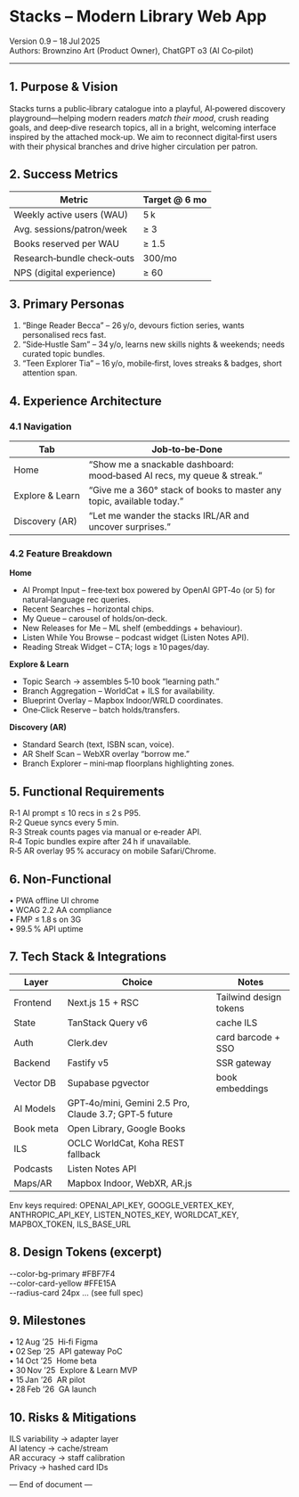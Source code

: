 # Stacks – Modern Library Web App

Version 0.9 – 18 Jul 2025  
Authors: Brownzino Art (Product Owner), ChatGPT o3 (AI Co‑pilot)

---

## 1. Purpose & Vision

Stacks turns a public‑library catalogue into a playful, AI‑powered discovery playground—helping modern readers _match their mood_, crush reading goals, and deep‑dive research topics, all in a bright, welcoming interface inspired by the attached mock‑up. We aim to reconnect digital‑first users with their physical branches and drive higher circulation per patron.

## 2. Success Metrics

| Metric                     | Target @ 6 mo |
| -------------------------- | ------------- |
| Weekly active users (WAU)  | 5 k           |
| Avg. sessions/patron/week  | ≥ 3           |
| Books reserved per WAU     | ≥ 1.5         |
| Research‑bundle check‑outs | 300/mo        |
| NPS (digital experience)   | ≥ 60          |

## 3. Primary Personas

1. “Binge Reader Becca” – 26 y/o, devours fiction series, wants personalised recs fast.
2. “Side‑Hustle Sam” – 34 y/o, learns new skills nights & weekends; needs curated topic bundles.
3. “Teen Explorer Tia” – 16 y/o, mobile‑first, loves streaks & badges, short attention span.

## 4. Experience Architecture

### 4.1 Navigation

| Tab             | Job‑to‑be‑Done                                                          |
| --------------- | ----------------------------------------------------------------------- |
| Home            | “Show me a snackable dashboard: mood‑based AI recs, my queue & streak.” |
| Explore & Learn | “Give me a 360° stack of books to master any topic, available today.”   |
| Discovery (AR)  | “Let me wander the stacks IRL/AR and uncover surprises.”                |

### 4.2 Feature Breakdown

**Home**

- AI Prompt Input – free‑text box powered by OpenAI GPT‑4o (or 5) for natural‑language rec queries.
- Recent Searches – horizontal chips.
- My Queue – carousel of holds/on‑deck.
- New Releases for Me – ML shelf (embeddings + behaviour).
- Listen While You Browse – podcast widget (Listen Notes API).
- Reading Streak Widget – CTA; logs ≥ 10 pages/day.

**Explore & Learn**

- Topic Search → assembles 5‑10 book “learning path.”
- Branch Aggregation – WorldCat + ILS for availability.
- Blueprint Overlay – Mapbox Indoor/WRLD coordinates.
- One‑Click Reserve – batch holds/transfers.

**Discovery (AR)**

- Standard Search (text, ISBN scan, voice).
- AR Shelf Scan – WebXR overlay “borrow me.”
- Branch Explorer – mini‑map floorplans highlighting zones.

## 5. Functional Requirements

R‑1 AI prompt ≤ 10 recs in ≤ 2 s P95.  
R‑2 Queue syncs every 5 min.  
R‑3 Streak counts pages via manual or e‑reader API.  
R‑4 Topic bundles expire after 24 h if unavailable.  
R‑5 AR overlay 95 % accuracy on mobile Safari/Chrome.

## 6. Non‑Functional

• PWA offline UI chrome  
• WCAG 2.2 AA compliance  
• FMP ≤ 1.8 s on 3G  
• 99.5 % API uptime

## 7. Tech Stack & Integrations

| Layer     | Choice                                                | Notes                  |
| --------- | ----------------------------------------------------- | ---------------------- |
| Frontend  | Next.js 15 + RSC                                      | Tailwind design tokens |
| State     | TanStack Query v6                                     | cache ILS              |
| Auth      | Clerk.dev                                             | card barcode + SSO     |
| Backend   | Fastify v5                                            | SSR gateway            |
| Vector DB | Supabase pgvector                                     | book embeddings        |
| AI Models | GPT‑4o/mini, Gemini 2.5 Pro, Claude 3.7; GPT‑5 future |
| Book meta | Open Library, Google Books                            |
| ILS       | OCLC WorldCat, Koha REST fallback                     |
| Podcasts  | Listen Notes API                                      |
| Maps/AR   | Mapbox Indoor, WebXR, AR.js                           |

Env keys required: OPENAI_API_KEY, GOOGLE_VERTEX_KEY, ANTHROPIC_API_KEY, LISTEN_NOTES_KEY, WORLDCAT_KEY, MAPBOX_TOKEN, ILS_BASE_URL

## 8. Design Tokens (excerpt)

--color-bg-primary #FBF7F4  
--color-card-yellow #FFE15A  
--radius-card 24px … (see full spec)

## 9. Milestones

• 12 Aug ’25  Hi‑fi Figma  
• 02 Sep ’25  API gateway PoC  
• 14 Oct ’25  Home beta  
• 30 Nov ’25  Explore & Learn MVP  
• 15 Jan ’26  AR pilot  
• 28 Feb ’26  GA launch

## 10. Risks & Mitigations

ILS variability → adapter layer  
AI latency → cache/stream  
AR accuracy → staff calibration  
Privacy → hashed card IDs

— End of document —
